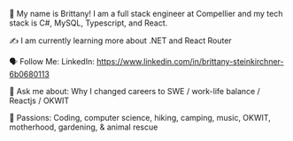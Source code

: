 🤝 My name is Brittany! I am a full stack engineer at Compellier and my tech stack is C#, MySQL, Typescript, and React.

✍️ I am currently learning more about .NET and React Router 
 
🗣 Follow Me: LinkedIn: https://www.linkedin.com/in/brittany-steinkirchner-6b0680113

💬 Ask me about: Why I changed careers to SWE / work-life balance / Reactjs / OKWIT 

💓 Passions: Coding, computer science, hiking, camping, music, OKWIT, motherhood, gardening, & animal rescue
